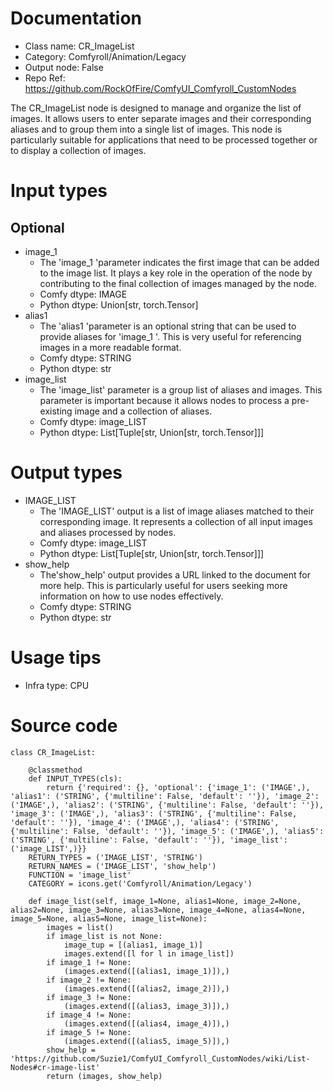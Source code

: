 # Documentation
- Class name: CR_ImageList
- Category: Comfyroll/Animation/Legacy
- Output node: False
- Repo Ref: https://github.com/RockOfFire/ComfyUI_Comfyroll_CustomNodes

The CR_ImageList node is designed to manage and organize the list of images. It allows users to enter separate images and their corresponding aliases and to group them into a single list of images. This node is particularly suitable for applications that need to be processed together or to display a collection of images.

# Input types
## Optional
- image_1
    - The 'image_1 'parameter indicates the first image that can be added to the image list. It plays a key role in the operation of the node by contributing to the final collection of images managed by the node.
    - Comfy dtype: IMAGE
    - Python dtype: Union[str, torch.Tensor]
- alias1
    - The 'alias1 'parameter is an optional string that can be used to provide aliases for 'image_1 '. This is very useful for referencing images in a more readable format.
    - Comfy dtype: STRING
    - Python dtype: str
- image_list
    - The 'image_list' parameter is a group list of aliases and images. This parameter is important because it allows nodes to process a pre-existing image and a collection of aliases.
    - Comfy dtype: image_LIST
    - Python dtype: List[Tuple[str, Union[str, torch.Tensor]]]

# Output types
- IMAGE_LIST
    - The 'IMAGE_LIST' output is a list of image aliases matched to their corresponding image. It represents a collection of all input images and aliases processed by nodes.
    - Comfy dtype: image_LIST
    - Python dtype: List[Tuple[str, Union[str, torch.Tensor]]]
- show_help
    - The'show_help' output provides a URL linked to the document for more help. This is particularly useful for users seeking more information on how to use nodes effectively.
    - Comfy dtype: STRING
    - Python dtype: str

# Usage tips
- Infra type: CPU

# Source code
```
class CR_ImageList:

    @classmethod
    def INPUT_TYPES(cls):
        return {'required': {}, 'optional': {'image_1': ('IMAGE',), 'alias1': ('STRING', {'multiline': False, 'default': ''}), 'image_2': ('IMAGE',), 'alias2': ('STRING', {'multiline': False, 'default': ''}), 'image_3': ('IMAGE',), 'alias3': ('STRING', {'multiline': False, 'default': ''}), 'image_4': ('IMAGE',), 'alias4': ('STRING', {'multiline': False, 'default': ''}), 'image_5': ('IMAGE',), 'alias5': ('STRING', {'multiline': False, 'default': ''}), 'image_list': ('image_LIST',)}}
    RETURN_TYPES = ('IMAGE_LIST', 'STRING')
    RETURN_NAMES = ('IMAGE_LIST', 'show_help')
    FUNCTION = 'image_list'
    CATEGORY = icons.get('Comfyroll/Animation/Legacy')

    def image_list(self, image_1=None, alias1=None, image_2=None, alias2=None, image_3=None, alias3=None, image_4=None, alias4=None, image_5=None, alias5=None, image_list=None):
        images = list()
        if image_list is not None:
            image_tup = [(alias1, image_1)]
            images.extend([l for l in image_list])
        if image_1 != None:
            (images.extend([(alias1, image_1)]),)
        if image_2 != None:
            (images.extend([(alias2, image_2)]),)
        if image_3 != None:
            (images.extend([(alias3, image_3)]),)
        if image_4 != None:
            (images.extend([(alias4, image_4)]),)
        if image_5 != None:
            (images.extend([(alias5, image_5)]),)
        show_help = 'https://github.com/Suzie1/ComfyUI_Comfyroll_CustomNodes/wiki/List-Nodes#cr-image-list'
        return (images, show_help)
```